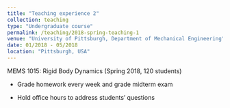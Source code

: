 ```yaml
---
title: "Teaching experience 2"
collection: teaching
type: "Undergraduate course"
permalink: /teaching/2018-spring-teaching-1
venue: "University of Pittsburgh, Department of Mechanical Engineering"
date: 01/2018 - 05/2018
location: "Pittsburgh, USA"
---
```


MEMS 1015: Rigid Body Dynamics (Spring 2018, 120 students)

- Grade homework every week and grade midterm exam

- Hold office hours to address students’ questions

